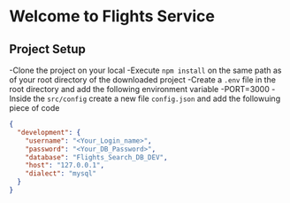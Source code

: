 # Welcome to Flights Service

## Project Setup

-Clone the project on your local
-Execute `npm install` on the same path as of your root directory of the downloaded project
-Create a `.env` file in the root directory and add the following environment variable
    -PORT=3000
-Inside the `src/config` create a new file `config.json` and add the followuing piece of code

```json
{
  "development": {
    "username": "<Your_Login_name>",
    "password": "<Your_DB_Password>",
    "database": "Flights_Search_DB_DEV",
    "host": "127.0.0.1",
    "dialect": "mysql"
  }
}
```
